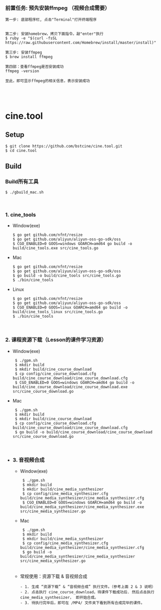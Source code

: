 
### 前置任务: 预先安装ffmpeg （视频合成需要）
```shell
第一步: 底部程序栏, 点击"Terminal"打开终端程序


第二步: 安装homebrew，拷贝下面指令，敲"enter"执行
$ ruby -e "$(curl -fsSL https://raw.githubusercontent.com/Homebrew/install/master/install)"

第三步: 安装ffmpeg
$ brew install ffmpeg

第四部：查看ffmpeg是否安装成功
ffmpeg -version

至此，即可显示ffmpeg的相关信息，表示安装成功
```

<br>
<br>

# cine.tool
## Setup

```shell
$ git clone https://github.com/bstcine/cine.tool.git
$ cd cine.tool
```
      
## Build

### Build所有工具
```
$ ./gbuild_mac.sh
```

<br>

### 1. cine_tools
  - Window(exe)
     ```
     $ go get github.com/nfnt/resize
     $ go get github.com/aliyun/aliyun-oss-go-sdk/oss
     $ CGO_ENABLED=0 GOOS=windows GOARCH=amd64 go build -o build/cine_tools.exe src/cine_tools.go
     ```
  - Mac
     ```
     $ go get github.com/nfnt/resize
     $ go get github.com/aliyun/aliyun-oss-go-sdk/oss
     $ go build -o build/cine_tools src/cine_tools.go
     $ ./bin/cine_tools
     ```
  - Linux
     ```
     $ go get github.com/nfnt/resize
     $ go get github.com/aliyun/aliyun-oss-go-sdk/oss
     $ CGO_ENABLED=0 GOOS=linux GOARCH=amd64 go build -o build/cine_tools_linux src/cine_tools.go
     $ ./bin/cine_tools
     ```  

<br>

### 2. 课程资源下载（Lesson的课件学习资源）
  - Window(exe)
    ```
     $ ./gpm.sh
     $ mkdir build
     $ mkdir build/cine_course_download
     $ cp config/cine_course_download.cfg build/cine_course_download/cine_course_download.cfg
     $ CGO_ENABLED=0 GOOS=windows GOARCH=amd64 go build -o build/cine_course_download/cine_course_download.exe src/cine_course_download.go
    ```
  
  - Mac
    ```
     $ ./gpm.sh
     $ mkdir build
     $ mkdir build/cine_course_download
     $ cp config/cine_course_download.cfg build/cine_course_download/cine_course_download.cfg
     $ go build -o build/cine_course_download/cine_course_download src/cine_course_download.go
    ```

<br>

- ### 3. 音视频合成
  - Window(exe)
    ```
     $ ./gpm.sh
     $ mkdir build
     $ mkdir build/cine_media_synthesizer
     $ cp config/cine_media_synthesizer.cfg build/cine_media_synthesizer/cine_media_synthesizer.cfg
     $ CGO_ENABLED=0 GOOS=windows GOARCH=amd64 go build -o build/cine_media_synthesizer/cine_media_synthesizer.exe src/cine_media_synthesizer.go
    ```

  - Mac
    ```
     $ ./gpm.sh
     $ mkdir build
     $ mkdir build/cine_media_synthesizer
     $ cp config/cine_media_synthesizer.cfg build/cine_media_synthesizer/cine_media_synthesizer.cfg
     $ go build -o build/cine_media_synthesizer/cine_media_synthesizer src/cine_media_synthesizer.go
    ```
  
  <br>
  
  - 常规使用：资源下载 & 音视频合成
    ```
    - 1. 生成 “资源下载” & “音视频合成” 执行文件。（参考上面 2 & 3 说明）
    - 2. 点击执行 cine_course_download，待课件下载成功后. 然后点击执行 cine_media_synthesizer， 即开始合成。
    - 3. 待执行完毕后，即可在 /MP4/ 文件夹下看到所有合成完毕的课件。
    ```
